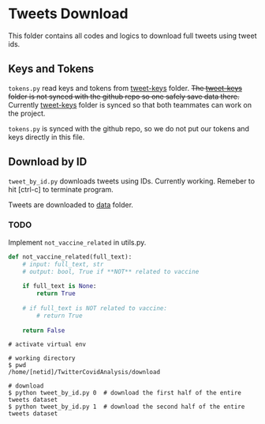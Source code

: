 # Tweets Download
This folder contains all codes and logics to download full tweets using tweet ids.

## Keys and Tokens
`tokens.py` read keys and tokens from [tweet-keys](../tweet-keys/) folder. ~~The [tweet-keys](../tweet-keys/) folder is not synced with the github repo so one safely save data there.~~ Currently [tweet-keys](../tweet-keys/) folder is synced so that both teammates can work on the project. 


`tokens.py` is synced with the github repo, so we do not put our tokens and keys directly in this file.

## Download by ID
`tweet_by_id.py` downloads tweets using IDs. Currently working. Remeber to
hit [ctrl-c] to terminate program.

Tweets are downloaded to [data](./data) folder.

### TODO
Implement `not_vaccine_related` in utils.py.
```python
def not_vaccine_related(full_text):
    # input: full_text, str
    # output: bool, True if **NOT** related to vaccine 
    
    if full_text is None:
        return True
    
    # if full_text is NOT related to vaccine:
        # return True
    
    return False
```
```shell
# activate virtual env

# working directory
$ pwd
/home/[netid]/TwitterCovidAnalysis/download

# download 
$ python tweet_by_id.py 0  # download the first half of the entire tweets dataset
$ python tweet_by_id.py 1  # download the second half of the entire tweets dataset
```